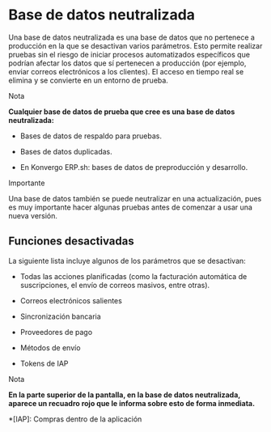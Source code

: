 # Base de datos neutralizada

Una base de datos neutralizada es una base de datos que no pertenece a
producción en la que se desactivan varios parámetros. Esto permite realizar
pruebas sin el riesgo de iniciar procesos automatizados específicos que
podrían afectar los datos que sí pertenecen a producción (por ejemplo, enviar
correos electrónicos a los clientes). El acceso en tiempo real se elimina y se
convierte en un entorno de prueba.

<div class="alert alert-primary">
<p class="alert-title">
Nota</p><p><b>Cualquier base de datos de prueba que cree es una base de datos neutralizada:</b></p>
<ul>
<li><p>Bases de datos de respaldo para pruebas.</p></li>
<li><p>Bases de datos duplicadas.</p></li>
<li><p>En Konvergo ERP.sh: bases de datos de preproducción y desarrollo.</p></li>
</ul>
</div> <div class="alert alert-warning">
<p class="alert-title">
Importante</p><p>Una base de datos también se puede neutralizar en una actualización, pues es muy importante hacer algunas pruebas antes de comenzar a usar una nueva versión.</p>
</div>

## Funciones desactivadas

La siguiente lista incluye algunos de los parámetros que se desactivan:

  * Todas las acciones planificadas (como la facturación automática de suscripciones, el envío de correos masivos, entre otras).

  * Correos electrónicos salientes

  * Sincronización bancaria

  * Proveedores de pago

  * Métodos de envío

  * Tokens de IAP

<div class="alert alert-primary">
<p class="alert-title">
Nota</p><p><b>En la parte superior de la pantalla, en la base de datos neutralizada, aparece un recuadro rojo que le informa sobre esto de forma inmediata.</b></p>
</div>

  *[IAP]: Compras dentro de la aplicación

